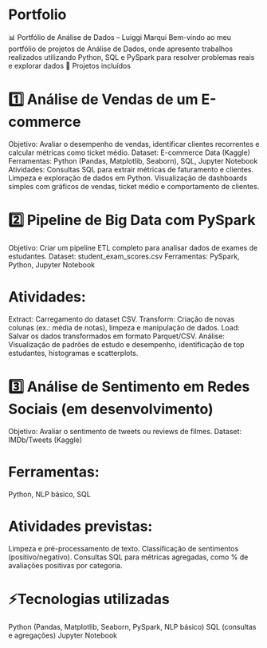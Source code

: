 # Portfolio
📊 Portfólio de Análise de Dados – Luiggi Marqui  Bem-vindo ao meu portfólio de projetos de Análise de Dados, onde apresento trabalhos realizados utilizando Python, SQL e PySpark para resolver problemas reais e explorar dados
🔹 Projetos incluídos
# 1️⃣ Análise de Vendas de um E-commerce
Objetivo: Avaliar o desempenho de vendas, identificar clientes recorrentes e calcular métricas como ticket médio.
Dataset: E-commerce Data (Kaggle)
Ferramentas: Python (Pandas, Matplotlib, Seaborn), SQL, Jupyter Notebook
Atividades:
Consultas SQL para extrair métricas de faturamento e clientes.
Limpeza e exploração de dados em Python.
Visualização de dashboards simples com gráficos de vendas, ticket médio e comportamento de clientes.

# 2️⃣ Pipeline de Big Data com PySpark
Objetivo: Criar um pipeline ETL completo para analisar dados de exames de estudantes.
Dataset: student_exam_scores.csv
Ferramentas: PySpark, Python, Jupyter Notebook

# Atividades:
Extract: Carregamento do dataset CSV.
Transform: Criação de novas colunas (ex.: média de notas), limpeza e manipulação de dados.
Load: Salvar os dados transformados em formato Parquet/CSV.
Análise: Visualização de padrões de estudo e desempenho, identificação de top estudantes, histogramas e scatterplots.

# 3️⃣ Análise de Sentimento em Redes Sociais (em desenvolvimento)
Objetivo: Avaliar o sentimento de tweets ou reviews de filmes.
Dataset: IMDb/Tweets (Kaggle)

# Ferramentas: 
Python, NLP básico, SQL
# Atividades previstas:
Limpeza e pré-processamento de texto.
Classificação de sentimentos (positivo/negativo).
Consultas SQL para métricas agregadas, como % de avaliações positivas por categoria.

# ⚡Tecnologias utilizadas
Python (Pandas, Matplotlib, Seaborn, PySpark, NLP básico)
SQL (consultas e agregações)
Jupyter Notebook
